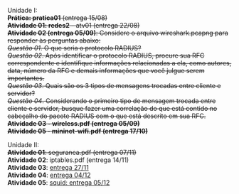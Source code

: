 Unidade I:  
~~**Prática: pratica01** (entrega 15/08)~~      
~~**Atividade 01: redes2** - atv01 (entrega 22/08)~~           
~~**Atividade 02 (entrega 05/09)**: Considere o arquivo wireshark.pcapng para responder às perguntas abaixo:     
        *Questão 01*. O que seria o protocolo RADIUS?  
	*Questão 02*. Após identificar o protocolo RADIUS, procure sua RFC correspondente e identifique informações relacionadas a ela, como autores, data, número da RFC e demais informações que você julgue serem importantes.  
	*Questão 03*. Quais são os 3 tipos de mensagens trocadas entre cliente e servidor?  
	*Questão 04*. Considerando o primeiro tipo de mensagem trocada entre cliente e servidor, busque fazer uma correlação do que está contido no cabeçalho do pacote RADIUS com o que está descrito em sua RFC.~~  
~~**Atividade 03 - wireless.pdf (entrega 05/09)**~~       
~~**Atividade 05 - mininet-wifi.pdf (entrega 17/10)**~~    

Unidade II:  
~~**Atividade 01**: seguranca.pdf (entrega 07/11)~~   
**Atividade 02**: iptables.pdf (entrega 14/11)       
**Atividade 03**: [entrega 27/11](https://docs.google.com/document/d/1xe6vS1ycrG_7oB387UBSieEV1IM4rmJ3y-2LLoqVETA/edit?usp=sharing)   
**Atividade 04**: [entrega 04/12](https://docs.google.com/document/d/1nFtiDi5LLqbWEwXIYidyaJWnokJAvi8u3b40WqSy9TY/edit?usp=sharing)           
**Atividade 05**: [squid: entrega 05/12](https://docs.google.com/document/d/12rtk0ikzmJtyF8vwa4SdRlX2aN2v7p339_NsKr6U6_I/edit?usp=sharing)  
